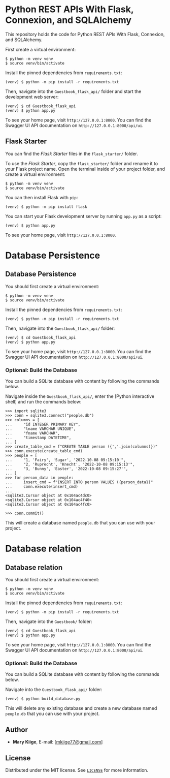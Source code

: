 # Python REST APIs With Flask, Connexion, and SQLAlchemy 

This repository holds the code for Python REST APIs With Flask, Connexion, and SQLAlchemy.

First create a virtual environment:

```console
$ python -m venv venv
$ source venv/bin/activate
```

Install the pinned dependencies from `requirements.txt`:

```console
(venv) $ python -m pip install -r requirements.txt
```

Then, navigate into the `Guestbook_flask_api/` folder and start the development web server:

```console
(venv) $ cd Guestbook_flask_api
(venv) $ python app.py
```

To see your home page, visit `http://127.0.0.1:8000`. You can find the Swagger UI API documentation on `http://127.0.0.1:8000/api/ui`.

## Flask Starter

You can find the _Flask Starter_ files in the `flask_starter/` folder. 

To use the _Flask Starter_, copy the `flask_starter/` folder and rename it to your Flask project name. Open the terminal inside of your project folder, and create a virtual environment:

```console
$ python -m venv venv
$ source venv/bin/activate
```

You can then install Flask with `pip`:

```console
(venv) $ python -m pip install flask
```

You can start your Flask development server by running `app.py` as a script:

```console
(venv) $ python app.py
```

To see your home page, visit `http://127.0.0.1:8000`.

#  Database Persistence

## Database Persistence

You should first create a virtual environment:

```console
$ python -m venv venv
$ source venv/bin/activate
```

Install the pinned dependencies from `requirements.txt`:

```console
(venv) $ python -m pip install -r requirements.txt
```

Then, navigate into the `Guestbook_flask_api/` folder:

```console
(venv) $ cd Guestbook_flask_api
(venv) $ python app.py
```

To see your home page, visit `http://127.0.0.1:8000`. You can find the Swagger UI API documentation on `http://127.0.0.1:8000/api/ui`.

### Optional: Build the Database

You can build a SQLite database with content by following the commands below.

Navigate inside the `Guestbook_flask_api/`, enter the [Python interactive shell] and run the commands below:

```pycon
>>> import sqlite3
>>> conn = sqlite3.connect("people.db")
>>> columns = [
...     "id INTEGER PRIMARY KEY",
...     "lname VARCHAR UNIQUE",
...     "fname VARCHAR",
...     "timestamp DATETIME",
... ]
>>> create_table_cmd = f"CREATE TABLE person ({','.join(columns)})"
>>> conn.execute(create_table_cmd)
>>> people = [
...     "1, 'Fairy', 'Sugar', '2022-10-08 09:15:10'",
...     "2, 'Ruprecht', 'Knecht', '2022-10-08 09:15:13'",
...     "3, 'Bunny', 'Easter', '2022-10-08 09:15:27'",
... ]
>>> for person_data in people:
...     insert_cmd = f"INSERT INTO person VALUES ({person_data})"
...     conn.execute(insert_cmd)
...
<sqlite3.Cursor object at 0x104ac4dc0>
<sqlite3.Cursor object at 0x104ac4f40>
<sqlite3.Cursor object at 0x104ac4fc0>

>>> conn.commit()
```

This will create a database named `people.db` that you can use with your project.

#  Database relation

## Database relation

You should first create a virtual environment:

```console
$ python -m venv venv
$ source venv/bin/activate
```

Install the pinned dependencies from `requirements.txt`:

```console
(venv) $ python -m pip install -r requirements.txt
```

Then, navigate into the `Guestbook/` folder:

```console
(venv) $ cd Guestbook_flask_api
(venv) $ python app.py
```

To see your home page, visit `http://127.0.0.1:8000`. You can find the Swagger UI API documentation on `http://127.0.0.1:8000/api/ui`.

### Optional: Build the Database

You can build a SQLite database with content by following the commands below.

Navigate into the `Guestbook_flask_api/` folder:

```console
(venv) $ python build_database.py
```

This will delete any existing database and create a new database named `people.db` that you can use with your project.

## Author

- **Mary Kiige**, E-mail: [mkiige77@gmail.com]

## License

Distributed under the MIT license. See [`LICENSE`](../LICENSE) for more information.
